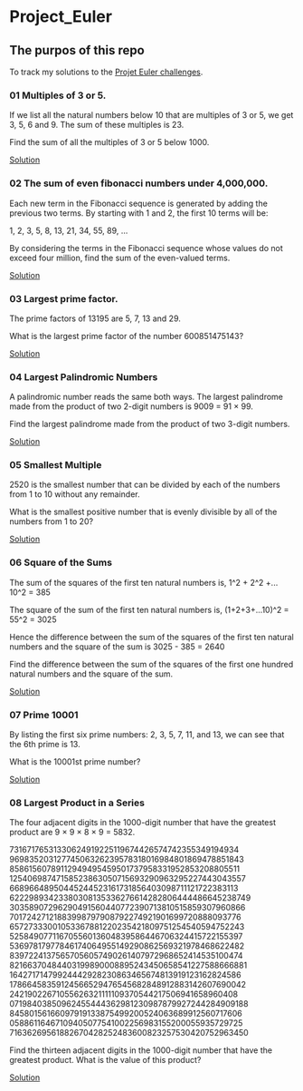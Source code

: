 # Project_Euler

## The purpos of this repo
To track my solutions to the [Projet Euler challenges](https://projecteuler.net/).

### 01 Multiples of 3 or 5.
If we list all the natural numbers below 10 that are multiples of 3 or 5, we get 3, 5, 6 and 9. The sum of these multiples is 23.

Find the sum of all the multiples of 3 or 5 below 1000.

[Solution](https://github.com/GiveMePseudonyms/Project_Euler/blob/main/Multiples%20of%203%20or%205.cs)

### 02 The sum of even fibonacci numbers under 4,000,000.
Each new term in the Fibonacci sequence is generated by adding the previous two terms. By starting with 1 and 2, the first 10 terms will be:

1, 2, 3, 5, 8, 13, 21, 34, 55, 89, ...

By considering the terms in the Fibonacci sequence whose values do not exceed four million, find the sum of the even-valued terms.

[Solution](https://github.com/GiveMePseudonyms/Project_Euler/blob/main/Project%20Euler/P2_Fibonacci.cs)


### 03 Largest prime factor.

The prime factors of 13195 are 5, 7, 13 and 29.

What is the largest prime factor of the number 600851475143?

[Solution](https://github.com/GiveMePseudonyms/Project_Euler/blob/main/Project%20Euler/P3_LargestPrimeFactor.cs)

### 04 Largest Palindromic Numbers

A palindromic number reads the same both ways. The largest palindrome made from the product of two 2-digit numbers is 9009 = 91 × 99.

Find the largest palindrome made from the product of two 3-digit numbers.

[Solution](https://github.com/GiveMePseudonyms/Project_Euler/blob/main/Project%20Euler/P4_Palindromic%20Numbers.cs)

### 05 Smallest Multiple

2520 is the smallest number that can be divided by each of the numbers from 1 to 10 without any remainder.

What is the smallest positive number that is evenly divisible by all of the numbers from 1 to 20?

[Solution](https://github.com/GiveMePseudonyms/Project_Euler/blob/main/Project%20Euler/P5_Smallest%20Multiple.cs)

### 06 Square of the Sums

The sum of the squares of the first ten natural numbers is,
  1^2 + 2^2 +... 10^2 = 385
  
The square of the sum of the first ten natural numbers is,
  (1+2+3+...10)^2 = 55^2 = 3025

Hence the difference between the sum of the squares of the first ten natural numbers and the square of the sum is 
  3025 - 385 = 2640

Find the difference between the sum of the squares of the first one hundred natural numbers and the square of the sum.

[Solution](https://github.com/GiveMePseudonyms/Project_Euler/blob/main/Project%20Euler/P6_Square%20of%20the%20Sums.cs)

### 07 Prime 10001
By listing the first six prime numbers: 2, 3, 5, 7, 11, and 13, we can see that the 6th prime is 13.

What is the 10001st prime number?

[Solution](https://github.com/GiveMePseudonyms/Project_Euler/blob/main/Project%20Euler/P7_Prime%2010001.cs)

### 08 Largest Product in a Series
The four adjacent digits in the 1000-digit number that have the greatest product are 9 × 9 × 8 × 9 = 5832.

73167176531330624919225119674426574742355349194934
96983520312774506326239578318016984801869478851843
85861560789112949495459501737958331952853208805511
12540698747158523863050715693290963295227443043557
66896648950445244523161731856403098711121722383113
62229893423380308135336276614282806444486645238749
30358907296290491560440772390713810515859307960866
70172427121883998797908792274921901699720888093776
65727333001053367881220235421809751254540594752243
52584907711670556013604839586446706324415722155397
53697817977846174064955149290862569321978468622482
83972241375657056057490261407972968652414535100474
82166370484403199890008895243450658541227588666881
16427171479924442928230863465674813919123162824586
17866458359124566529476545682848912883142607690042
24219022671055626321111109370544217506941658960408
07198403850962455444362981230987879927244284909188
84580156166097919133875499200524063689912560717606
05886116467109405077541002256983155200055935729725
71636269561882670428252483600823257530420752963450

Find the thirteen adjacent digits in the 1000-digit number that have the greatest product. What is the value of this product?

[Solution](https://github.com/GiveMePseudonyms/Project_Euler/blob/main/Project%20Euler/P8_Largest%20Product%20In%20a%20Series.cs)
